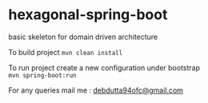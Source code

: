 # hexagonal-spring-boot
basic skeleton for domain driven architecture

To build project
`mvn clean install`

To run project create a new configuration under bootstrap <br/>
`mvn spring-boot:run`

For any queries mail me : debdutta94ofc@gmail.com
